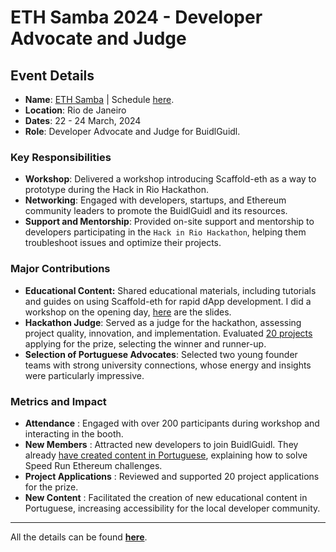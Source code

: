 # ETH Samba 2024 - Developer Advocate and Judge

## **Event Details**

- **Name**: [ETH Samba](https://ethsamba.org/) | Schedule [here](https://docs.google.com/spreadsheets/d/1eHqDc9NM-vwfg4sIv0CQQRuUzGhZ-cqcz6bN0GlXtno/edit#gid=1662554692).
- **Location**: Rio de Janeiro
- **Dates**: 22 - 24 March, 2024
- **Role**: Developer Advocate and Judge for BuidlGuidl.

### **Key Responsibilities**

- **Workshop**: Delivered a workshop introducing Scaffold-eth as a way to prototype during the Hack in Rio Hackathon.
- **Networking**: Engaged with developers, startups, and Ethereum community leaders to promote the BuidlGuidl and its resources.
- **Support and Mentorship**: Provided on-site support and mentorship to developers participating in the `Hack in Rio Hackathon`, helping them troubleshoot issues and optimize their projects.

### **Major Contributions**

- ****Educational Content**:** Shared educational materials, including tutorials and guides on using Scaffold-eth for rapid dApp development. I did a workshop on the opening day, [here](https://docs.google.com/presentation/d/18wdcZBZZn5lDlL9xWWhQmuNMx7iydGud5QZJHayoUUM/edit#slide=id.g2b62eb84e45_0_0) are the slides.
- **Hackathon Judge**: Served as a judge for the hackathon, assessing project quality, innovation, and implementation. Evaluated [20 projects](https://docs.google.com/spreadsheets/d/1O1oclo2F54vERyZ_yiM5IMaY4M582a7fc0NXDb_cFFo/edit#gid=2008180209) applying for the prize, selecting the winner and runner-up.
- **Selection of Portuguese Advocates**: Selected two young founder teams with strong university connections, whose energy and insights were particularly impressive.

### **Metrics and Impact**

* **Attendance** : Engaged with over 200 participants during workshop and interacting in the booth.
* **New Members** : Attracted new developers to join BuidlGuidl. They already [have created content in Portuguese](https://www.notion.so/ETH-Samba-Mar-22-24-2024-d655cf226bba4b32b27789b452914e0f?pvs=21), explaining how to solve Speed Run Ethereum challenges.
* **Project Applications** : Reviewed and supported 20 project applications for the prize.
* **New Content** : Facilitated the creation of new educational content in Portuguese, increasing accessibility for the local developer community.

---

All the details can be found **[here](https://juandaveth.notion.site/ETH-Samba-Mar-22-24-2024-d655cf226bba4b32b27789b452914e0f?pvs=4)**.
